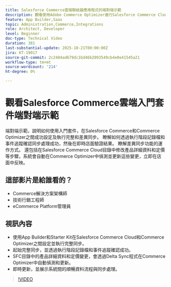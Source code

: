 ```yaml
---
title: Salesforce Commerce雲端聯結器應用程式的端對端示範
description: 觀看使用Adobe Commerce Optimizer進行Salesforce Commerce Cloud的端對端示範。
feature: App Builder,Saas
topic: Administration,Commerce,Integrations
role: Architect, Developer
level: Beginner
doc-type: Technical Video
duration: 381
last-substantial-update: 2025-10-21T00:00:00Z
jira: KT-19017
source-git-commit: 2c2484ad679dc1bd46b2093549cb4e0e41545a21
workflow-type: tm+mt
source-wordcount: '214'
ht-degree: 0%

---
```



# 觀看Salesforce Commerce雲端入門套件端對端示範

端對端示範，說明如何使用入門套件，在Salesforce Commerce和Commerce Optimizer之間成功設定及執行完整和差異同步。 瞭解如何透過執行階段記錄檔和事件追蹤確認同步處理成功，然後在即時店面驗證結果。 瞭解差異同步功能的運作方式。 還包括在Salesforce Commerce Cloud目錄中修改產品詳細資料和定價等步驟，系統會自動在Commerce Optimizer中偵測並更新這些變更，立即在店面中反映。

## 這部影片是給誰看的？

* Commerce解決方案架構師
* 技術行銷工程師
* eCommerce Platform管理員

## 視訊內容

* 使用App Builder和Starter Kit在Salesforce Commerce Cloud和Commerce Optimizer之間設定並執行完整同步。
* 起始完整同步，並透過執行階段記錄檔和事件追蹤確認成功。
* SFC目錄中的產品詳細資料和定價變更，會透過Delta Sync程式在Commerce Optimizer中自動偵測和更新。
* 即時更新，並展示系統間的順暢資料流程與同步處理。

>[!VIDEO](https://video.tv.adobe.com/v/3476082?learn=on)
